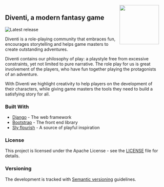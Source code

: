 <img src="https://s3.amazonaws.com/diventi-assets/static/brand/diventi-mini-github.png" width="129" align="right" />

## Diventi, a modern fantasy game

![Latest release](https://img.shields.io/github/v/release/flavoi/diventi?include_prereleases)

Diventi is a role-playing community that embraces fun, encourages storytelling and helps game masters to create outstanding adventures.

Diventi contains our philosophy of play: a playstyle free from excessive constraints, yet not limited to pure narrative. The role play for us is great involvement of the players, who have fun together playing the protagonists of an adventure.

With Diventi we highlight creativity to help players on the development of their characters, while giving game masters the tools they need to build a satisfying story for all.

### Built With
* [Django](https://www.djangoproject.com/) - The web framework
* [Bootstrap](http://getbootstrap.com) - The front end library
* [Sly flourish](https://slyflourish.com/) - A source of playful inspiration

### License
This project is licensed under the Apache License - see the [LICENSE](LICENSE) file for details.

### Versioning
The development is tracked with [Semantic versioning](http://semver.org) guidelines.